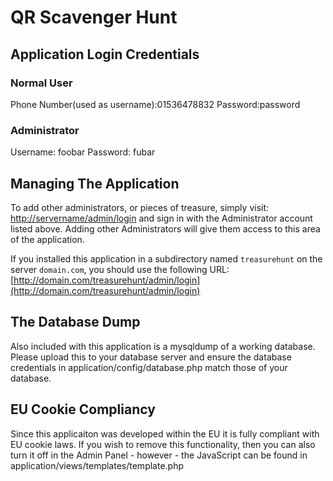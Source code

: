 # QR Scavenger Hunt

## Application Login Credentials

### Normal User

Phone Number(used as username):01536478832
Password:password

### Administrator

Username: foobar
Password: fubar

## Managing The Application

To add other administrators, or pieces of treasure, simply visit: 
[http://servername/admin/login](http://servername/admin/login) and sign in with the Administrator account listed above. 
Adding other Administrators will give them access to this area of the application.

If you installed this application in a subdirectory named `treasurehunt` on the server `domain.com`, you should use 
the following URL: [http://domain.com/treasurehunt/admin/login](http://domain.com/treasurehunt/admin/login)

## The Database Dump

Also included with this application is a mysqldump of a working database. Please upload this to your database server and ensure the database credentials in application/config/database.php match those of your database.

## EU Cookie Compliancy

Since this applicaiton was developed within the EU it is fully compliant with EU cookie laws. If you wish to remove this functionality, then you can also turn it off in the Admin Panel - however - the JavaScript can be found in application/views/templates/template.php
